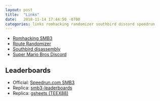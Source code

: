 ```yaml
---
layout: post
title:  "Links"
date:   2018-11-14 17:44:50 -0700
categories: links romhacking randomizer southbird discord speedrun
---
```


* [Romhacking SMB3](http://www.romhacking.net/games/750/)
* [Route Randomizer](https://sites.google.com/site/smb3randomizer/home)
* [Southbird disassembly](https://sonicepoch.com/sm3mix/disassembly.html)
* [Super Mario Bros Discord](https://discord.gg/5CFbEDh)

## Leaderboards

* Official: [Speedrun.com SMB3](http://www.speedrun.com/smb3)
* Replica: [smb3-leaderboards](https://narfman0.github.io/smb3-leaderboards/)
* Replica: [gsheets (TEEX88)](https://docs.google.com/spreadsheets/d/1j5MTbh14h6Rx1zXJpIop5negFPi6OvLts0KFJGJlh9k/edit#gid=677991048)